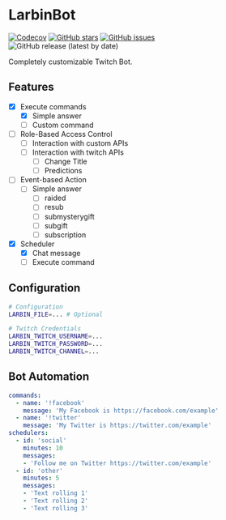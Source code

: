 # LarbinBot

[![Codecov](https://img.shields.io/codecov/c/github/ealenn/LarbinBot?style=for-the-badge&logo=codecov)](https://codecov.io/gh/Ealenn/LarbinBot)
[![GitHub stars](https://img.shields.io/github/stars/Ealenn/LarbinBot?style=for-the-badge&logo=github)](https://github.com/Ealenn/LarbinBot/stargazers)
[![GitHub issues](https://img.shields.io/github/issues/Ealenn/LarbinBot?style=for-the-badge&logo=github)](https://github.com/Ealenn/LarbinBot/issues)
![GitHub release (latest by date)](https://img.shields.io/github/v/release/ealenn/LarbinBot?style=for-the-badge)

Completely customizable Twitch Bot. 

## Features

- [x] Execute commands
    - [x] Simple answer 
    - [ ] Custom command
- [ ] Role-Based Access Control
    - [ ] Interaction with custom APIs
    - [ ] Interaction with twitch APIs
        - [ ] Change Title
        - [ ] Predictions
- [ ] Event-based Action
    - [ ] Simple answer
        - [ ] raided
        - [ ] resub
        - [ ] submysterygift
        - [ ] subgift
        - [ ] subscription
- [x] Scheduler
    - [x] Chat message
    - [ ] Execute command

## Configuration

``` bash
# Configuration
LARBIN_FILE=... # Optional

# Twitch Credentials
LARBIN_TWITCH_USERNAME=...
LARBIN_TWITCH_PASSWORD=...
LARBIN_TWITCH_CHANNEL=...
```

## Bot Automation 

``` yaml
commands:
  - name: '!facebook'
    message: 'My Facebook is https://facebook.com/example'
  - name: '!twitter'
    message: 'My Twitter is https://twitter.com/example'
schedulers:
  - id: 'social'
    minutes: 10
    messages:
    - 'Follow me on Twitter https://twitter.com/example'
  - id: 'other'
    minutes: 5
    messages:
    - 'Text rolling 1'
    - 'Text rolling 2'
    - 'Text rolling 3'
```
